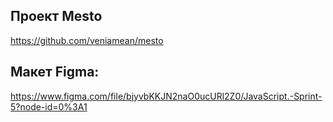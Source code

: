 ## Проект Mesto
https://github.com/veniamean/mesto

## Макет Figma:
https://www.figma.com/file/bjyvbKKJN2naO0ucURl2Z0/JavaScript.-Sprint-5?node-id=0%3A1
